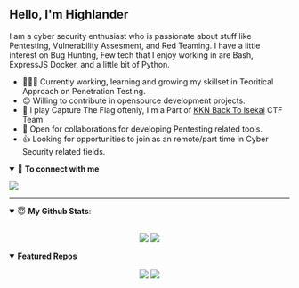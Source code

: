 ## Hello, I'm Highlander 

I am a cyber security enthusiast who is passionate about stuff like Pentesting, Vulnerability Assesment, and Red Teaming. I have a little interest on Bug Hunting, Few tech that I enjoy working in are Bash, ExpressJS Docker, and a little bit of Python.

- 👨🏽‍💻 Currently working, learning and growing my skillset in Teoritical Approach on Penetration Testing.
- 😊 Willing to contribute in opensource development projects.
- 🚩 I play Capture The Flag oftenly, I'm a Part of [KKN Back To Isekai](https://ctftime.org/team/90173) CTF Team
- 🤝 Open for collaborations for developing Pentesting related tools.
- 👍 Looking for opportunities to join as an remote/part time in Cyber Security related fields.

<details open>
<summary>🤝 <b>To connect with me</b></summary>

<p align = "center">
  
[<img src="https://img.shields.io/badge/medium-%2312100E.svg?&style=for-the-badge&logo=medium&logoColor=white" />](https://medium.com/@hightechsec)

</p>

</details>

---

<details open>
 <summary> 😇 <b>My Github Stats</b>: </summary>

<br>

<p align = "center">
  <img src = "https://github-readme-stats.vercel.app/api?username=HightechSec&show_icons=true&theme=tokyonight&line_height=27">
  <img src = "https://github-readme-stats.vercel.app/api/top-langs/?username=HightechSec&hide=css,java,html&theme=tokyonight">
</p>

</details>



<details open> 
 <summary><b>Featured Repos</b></summary>
<p align = "center">
<a href = "https://github.com/HightechSec/git-scanner/"><img align="center"  src="https://github-readme-stats.vercel.app/api/pin/?username=HightechSec&repo=git-scanner&theme=tokyonight" /></a> <a href = "https://github.com/HightechSec/web-ctf-container"><img align="center" src="https://github-readme-stats.vercel.app/api/pin/?username=HightechSec&repo=web-ctf-container&theme=tokyonight" /></a> </p>

</details>
